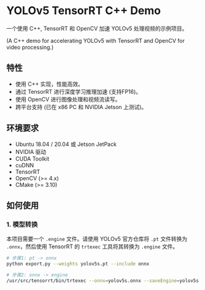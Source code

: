 # YOLOv5 TensorRT C++ Demo

一个使用 C++, TensorRT 和 OpenCV 加速 YOLOv5 处理视频的示例项目。

(A C++ demo for accelerating YOLOv5 with TensorRT and OpenCV for video processing.)

## 特性

- 使用 C++ 实现，性能高效。
- 通过 TensorRT 进行深度学习推理加速 (支持FP16)。
- 使用 OpenCV 进行图像处理和视频流读写。
- 跨平台支持 (已在 x86 PC 和 NVIDIA Jetson 上测试)。

## 环境要求

- Ubuntu 18.04 / 20.04 或 Jetson JetPack
- NVIDIA 驱动
- CUDA Toolkit
- cuDNN
- TensorRT
- OpenCV (>= 4.x)
- CMake (>= 3.10)

## 如何使用

### 1. 模型转换

本项目需要一个 `.engine` 文件。请使用 YOLOv5 官方仓库将 `.pt` 文件转换为 `.onnx`，然后使用 TensorRT 的 `trtexec` 工具将其转换为 `.engine` 文件。

```bash
# 步骤1: pt -> onnx
python export.py --weights yolov5s.pt --include onnx

# 步骤2: onnx -> engine
/usr/src/tensorrt/bin/trtexec --onnx=yolov5s.onnx --saveEngine=yolov5s.engine --fp16